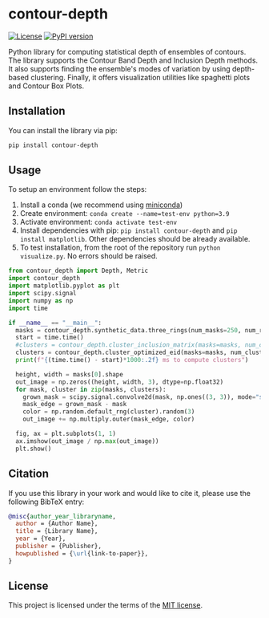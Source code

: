 # contour-depth

[![License](https://img.shields.io/badge/License-MIT-blue.svg)](https://opensource.org/licenses/MIT)
[![PyPI version](https://badge.fury.io/py/library-name.svg)](https://badge.fury.io/py/library-name)

Python library for computing statistical depth of ensembles of contours. The library supports the Contour Band Depth and Inclusion Depth methods. It also supports finding the ensemble's modes of variation by using depth-based clustering. Finally, it offers visualization utilities like spaghetti plots and Contour Box Plots. 

## Installation

You can install the library via pip:

```bash
pip install contour-depth
```

## Usage

To setup an environment follow the steps:
1. Install a conda (we recommend using [miniconda](https://docs.conda.io/projects/miniconda/en/latest/))
2. Create environment: `conda create --name=test-env python=3.9`
3. Activate environment: `conda activate test-env`
4. Install dependencies with pip: `pip install contour-depth` and `pip install matplotlib`. Other dependencies should be already available.
5. To test installation, from the root of the repository run `python visualize.py`. No errors should be raised.

```python
from contour_depth import Depth, Metric
import contour_depth
import matplotlib.pyplot as plt
import scipy.signal
import numpy as np
import time

if __name__ == "__main__":
  masks = contour_depth.synthetic_data.three_rings(num_masks=250, num_rows=256, num_cols=256, seed=42)
  start = time.time()
  #clusters = contour_depth.cluster_inclusion_matrix(masks=masks, num_clusters=3, depth=Depth.EpsilonInclusionDepth, metric=Metric.Depth, kmeans_random_seed=42)
  clusters = contour_depth.cluster_optimized_eid(masks=masks, num_clusters=3, metric=Metric.Depth, kmeans_random_seed=42)
  print(f"{(time.time() - start)*1000:.2f} ms to compute clusters")

  height, width = masks[0].shape
  out_image = np.zeros((height, width, 3), dtype=np.float32)
  for mask, cluster in zip(masks, clusters):
    grown_mask = scipy.signal.convolve2d(mask, np.ones((3, 3)), mode="same") > 0
    mask_edge = grown_mask - mask
    color = np.random.default_rng(cluster).random(3)
    out_image += np.multiply.outer(mask_edge, color)

  fig, ax = plt.subplots(1, 1)
  ax.imshow(out_image / np.max(out_image))
  plt.show()
```

## Citation

If you use this library in your work and would like to cite it, please use the following BibTeX entry:

```bibtex
@misc{author_year_libraryname,
  author = {Author Name},
  title = {Library Name},
  year = {Year},
  publisher = {Publisher},
  howpublished = {\url{link-to-paper}},
}
```

## License

This project is licensed under the terms of the [MIT license](https://github.com/chadepl/contour-depth/blob/main/LICENSE).
